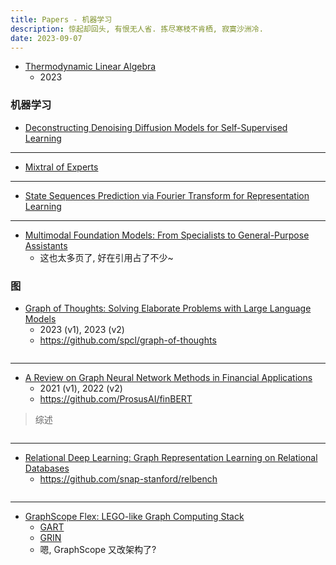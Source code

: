 ```yaml
---
title: Papers - 机器学习
description: 惊起却回头, 有恨无人省. 拣尽寒枝不肯栖, 寂寞沙洲冷.
date: 2023-09-07
---
```


- [Thermodynamic Linear Algebra](https://arxiv.org/abs/2308.05660)
  - 2023

### 机器学习

- [Deconstructing Denoising Diffusion Models for Self-Supervised Learning](https://arxiv.org/abs/2401.14404)

---

- [Mixtral of Experts](https://arxiv.org/abs/2401.04088)

---

- [State Sequences Prediction via Fourier Transform for Representation Learning](https://arxiv.org/abs/2310.15888)

---

- [Multimodal Foundation Models: From Specialists to General-Purpose Assistants](https://arxiv.org/abs/2309.10020)
  - 这也太多页了, 好在引用占了不少~

### 图

- [Graph of Thoughts: Solving Elaborate Problems with Large Language Models](https://arxiv.org/abs/2308.09687)
  - 2023 (v1), 2023 (v2)
  - https://github.com/spcl/graph-of-thoughts

```
```

---

- [A Review on Graph Neural Network Methods in Financial Applications](https://arxiv.org/abs/2111.15367)
  - 2021 (v1), 2022 (v2)
  - https://github.com/ProsusAI/finBERT

> 综述

```
```



---

- [Relational Deep Learning: Graph Representation Learning on Relational Databases](https://arxiv.org/abs/2312.04615)
  - https://github.com/snap-stanford/relbench

```
```

---

- [GraphScope Flex: LEGO-like Graph Computing Stack](https://arxiv.org/abs/2312.12107)
  - [GART](https://github.com/GraphScope/GART)
  - [GRIN](https://github.com/GraphScope/GRIN)
  - 嗯, GraphScope 又改架构了?

```
```
